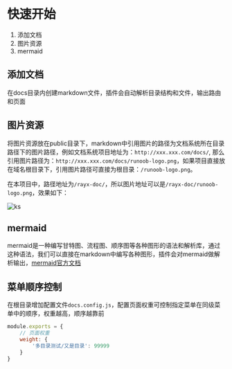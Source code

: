 # 快速开始

1. 添加文档
2. 图片资源
3. mermaid

## 添加文档

在docs目录内创建markdown文件，插件会自动解析目录结构和文件，输出路由和页面

## 图片资源

将图片资源放在public目录下，markdown中引用图片的路径为文档系统所在目录路径下的图片路径，例如文档系统项目地址为：```http://xxx.xxx.com/docs/```, 那么引用图片路径为：```http://xxx.xxx.com/docs/runoob-logo.png```，如果项目直接放在域名根目录下，引用图片路径可直接为根目录：```/runoob-logo.png```。

在本项目中，路径地址为```/rayx-doc/```，所以图片地址可以是```/rayx-doc/runoob-logo.png```，效果如下：

![ks](/rayx-doc/runoob-logo.png)

## mermaid
mermaid是一种编写甘特图、流程图、顺序图等各种图形的语法和解析库，通过这种语法，我们可以直接在markdown中编写各种图形，插件会对mermaid做解析输出，[mermaid官方文档](https://mermaid-js.github.io/mermaid/#/flowchart)

## 菜单顺序控制

在根目录增加配置文件```docs.config.js```，配置页面权重可控制指定菜单在同级菜单中的顺序，权重越高，顺序越靠前

```js
module.exports = {
    // 页面权重
    weight: {
        '多目录测试/又是目录': 99999
    }
}
```